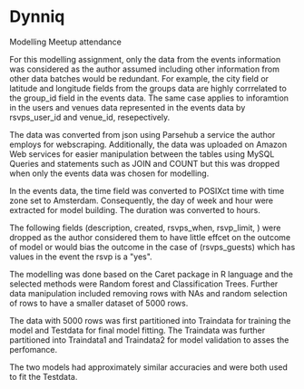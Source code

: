 # Dynniq
Modelling Meetup attendance

For this modelling assignment, only the data from the events information was considered as the author assumed including other information from other data batches would be redundant.
For example, the city field or latitude and longitude fields from the groups data are highly corrrelated to the group_id field in the events data. The same case applies to inforamtion in the users and venues data represented in the events data by rsvps_user_id and venue_id, resepectively. 

The data was converted from json using Parsehub a service the author employs for webscraping. Additionally, the data was uploaded on Amazon Web services for easier manipulation between the tables using MySQL Queries and statements such as JOIN and COUNT but this was dropped when only the events data was chosen for modelling.

In the events data, the time field was converted to POSIXct time with time zone set to Amsterdam. Consequently, the day of week and hour were extracted for model building. The duration was converted to hours.

The following fields (description, created, rsvps_when, rsvp_limit, ) were dropped as the author considered them to have little effcet on the outcome of model or would bias the outcome in the case of (rsvps_guests) which has values in the event the rsvp is a "yes".

The modelling was done based on the Caret package in R language and the selected methods were Random forest and Classification Trees.
Further data manipulation included removing rows with NAs and random selection of rows to have a smaller dataset of 5000 rows.

The data with 5000 rows was first partitioned into Traindata for training the  model and Testdata for final model fitting.
The Traindata was further partitioned into Traindata1 and Traindata2 for model validation to asses the perfomance.

The two models had approximately similar accuracies and were both used to fit the Testdata.



